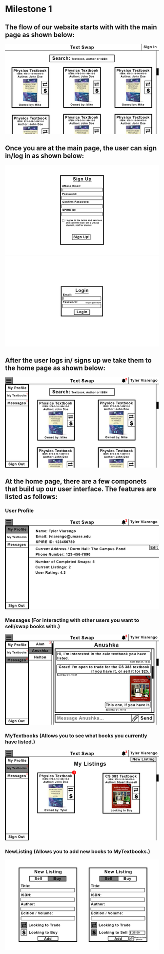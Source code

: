 # Milestone 1

## The flow of our website starts with with the **main page** as shown below:

<img src="https://github.com/anushkasingh16/team06/blob/main/docs/wireframes/Wireframe-MainPage.png">

## Once you are at the **main page**, the user can **sign in/log in** as shown below:

<img src="https://github.com/anushkasingh16/team06/blob/main/docs/wireframes/Wireframes-SignUpForm.png">

<img src="https://github.com/anushkasingh16/team06/blob/main/docs/wireframes/Wireframes-LoginPopup.png">

## After the user logs in/ signs up we take them to the **home page** as shown below:

<img src="https://github.com/anushkasingh16/team06/blob/main/docs/wireframes/Wireframes-HomePage.png">

## At the **home page**, there are a few componets that build up our user interface. The features are listed as follows:

### User Profile 
<img src="https://github.com/anushkasingh16/team06/blob/main/docs/wireframes/Wireframes-Profile.png">

### Messages (For interacting with other users you want to sell/swap books with.)
<img src="https://github.com/anushkasingh16/team06/blob/main/docs/wireframes/Wireframes-Messages.png">

### MyTextbooks (Allows you to see what books you currently have listed.)
<img src="https://github.com/anushkasingh16/team06/blob/main/docs/wireframes/Wireframes-MyTextbooks.png">

### NewListing (Allows you to add new books to **MyTextbooks**.)
<img src="https://github.com/anushkasingh16/team06/blob/main/docs/wireframes/Wireframes-NewListing.png">